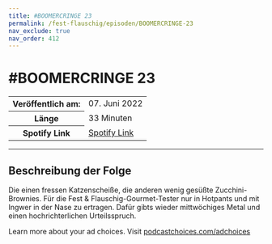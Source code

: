 ```yaml
---
title: #BOOMERCRINGE 23
permalink: /fest-flauschig/episoden/BOOMERCRINGE-23
nav_exclude: true
nav_order: 412
---
```


# #BOOMERCRINGE 23
<table class="resp-table dcf-table dcf-table-responsive dcf-table-bordered dcf-table-striped dcf-w-100%">
                    <tbody>
                        <tr>
                            <th scope="row">Veröffentlich am:</th>
                            <td data-label="Veröffentlich am:">07. Juni 2022</td>
                        </tr>
                        <tr>
                            <th scope="row">Länge </th>
                            <td data-label="Länge ">33 Minuten</td>
                        </tr><tr>
                                <th scope="row">Spotify Link</th>
                                <td data-label="Spotify Link"><a href="https://open.spotify.com/episode/3vmpcuGTZ1maF7svWNrPZR">Spotify Link</a></td>
                            </tr></tbody>
                </table>

***

## Beschreibung der Folge

<div>
<p>Die einen fressen Katzenscheiße, die anderen wenig gesüßte Zucchini-Brownies. Für die Fest &amp; Flauschig-Gourmet-Tester nur in Hotpants und mit Ingwer in der Nase zu ertragen. Dafür gibts wieder mittwöchiges Metal und einen hochrichterlichen Urteilsspruch.</p><p> </p><p>Learn more about your ad choices. Visit <a href="https://podcastchoices.com/adchoices" rel="nofollow">podcastchoices.com/adchoices</a></p>  
</div>

